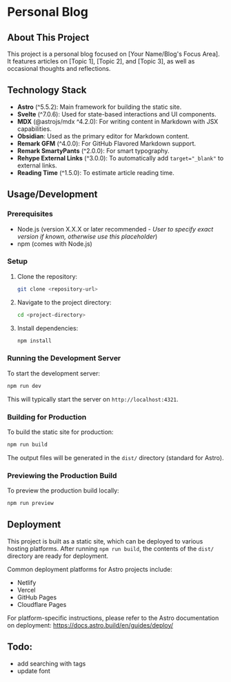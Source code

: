 # Personal Blog

## About This Project
This project is a personal blog focused on [Your Name/Blog's Focus Area]. It features articles on [Topic 1], [Topic 2], and [Topic 3], as well as occasional thoughts and reflections.

## Technology Stack
- **Astro** (^5.5.2): Main framework for building the static site.
- **Svelte** (^7.0.6): Used for state-based interactions and UI components.
- **MDX** (@astrojs/mdx ^4.2.0): For writing content in Markdown with JSX capabilities.
- **Obsidian**: Used as the primary editor for Markdown content.
- **Remark GFM** (^4.0.0): For GitHub Flavored Markdown support.
- **Remark SmartyPants** (^2.0.0): For smart typography.
- **Rehype External Links** (^3.0.0): To automatically add `target="_blank"` to external links.
- **Reading Time** (^1.5.0): To estimate article reading time.

## Usage/Development

### Prerequisites
- Node.js (version X.X.X or later recommended - *User to specify exact version if known, otherwise use this placeholder*)
- npm (comes with Node.js)

### Setup
1. Clone the repository:
   ```bash
   git clone <repository-url>
   ```
2. Navigate to the project directory:
   ```bash
   cd <project-directory>
   ```
3. Install dependencies:
   ```bash
   npm install
   ```

### Running the Development Server
To start the development server:
```bash
npm run dev
```
This will typically start the server on `http://localhost:4321`.

### Building for Production
To build the static site for production:
```bash
npm run build
```
The output files will be generated in the `dist/` directory (standard for Astro).

### Previewing the Production Build
To preview the production build locally:
```bash
npm run preview
```

## Deployment

This project is built as a static site, which can be deployed to various hosting platforms.
After running `npm run build`, the contents of the `dist/` directory are ready for deployment.

Common deployment platforms for Astro projects include:
- Netlify
- Vercel
- GitHub Pages
- Cloudflare Pages

For platform-specific instructions, please refer to the Astro documentation on deployment: https://docs.astro.build/en/guides/deploy/

## Todo:
- add searching with tags
- update font

